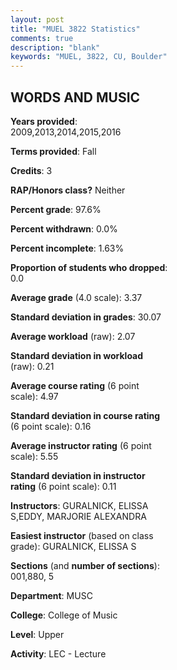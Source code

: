 ```yaml
---
layout: post
title: "MUEL 3822 Statistics"
comments: true
description: "blank"
keywords: "MUEL, 3822, CU, Boulder"
--- 
```

<head>
<script src="https://ajax.googleapis.com/ajax/libs/jquery/2.1.3/jquery.min.js"></script>
<script src="https://dl.dropboxusercontent.com/s/pc42nxpaw1ea4o9/highcharts.js?dl=0"></script>
<!-- <script src="../assets/js/highcharts.js"></script> -->
<style type="text/css">@font-face {
	font-family: "Bebas Neue";
	src: url(https://www.filehosting.org/file/details/544349/BebasNeue%20Regular.otf) format("opentype");
	}
	h1.Bebas { 
		font-family: "Bebas Neue", Verdana, Tahoma;
	}
</style>
</head>
<body>
	<div id="container" style="float: right; width: 45%; height: 88%; margin-left: 2.5%; margin-right: 2.5%;"></div>
	<script language="JavaScript">
		$(document).ready(function() {
		var chart = {type: 'column'};
		var title = {text: 'Grade Distribution'};
		var xAxis = {categories: ['A','B','C','D','F'],crosshair: true};
		var yAxis = {min: 0,title: {text: 'Percentage'}};
		var tooltip = {headerFormat: '<center><b><span style="font-size:20px">{point.key}</span></b></center>',
		               pointFormat: '<td style="padding:0"><b>{point.y:.1f}%</b></td>',
		               footerFormat: '</table>',shared: true,useHTML: true};
		var plotOptions = {column: {pointPadding: 0.0,borderWidth: 0}};  
		var credits = {enabled: false};var series= [{name: 'Percent',data: [53.15,35.14,10.81,0.0,0.9,]}];
		var json = {};
		json.chart = chart;
		json.title = title;
		json.tooltip = tooltip;
		json.xAxis = xAxis;
		json.yAxis = yAxis;  
		json.series = series;
		json.plotOptions = plotOptions;  
		json.credits = credits;
		$('#container').highcharts(json);
	});
	</script>
</body>
			   
## WORDS AND MUSIC

**Years provided**: 2009,2013,2014,2015,2016

**Terms provided**: Fall

**Credits**: 3

**RAP/Honors class?** Neither

**Percent grade**: 97.6%

**Percent withdrawn**: 0.0%

**Percent incomplete**: 1.63%

**Proportion of students who dropped**: 0.0

**Average grade** (4.0 scale): 3.37

**Standard deviation in grades**: 30.07

**Average workload** (raw): 2.07

**Standard deviation in workload** (raw): 0.21

**Average course rating** (6 point scale): 4.97

**Standard deviation in course rating** (6 point scale): 0.16

**Average instructor rating** (6 point scale): 5.55

**Standard deviation in instructor rating** (6 point scale): 0.11

**Instructors**: GURALNICK, ELISSA S,EDDY, MARJORIE ALEXANDRA

**Easiest instructor** (based on class grade): GURALNICK, ELISSA S

**Sections** (and **number of sections**): 001,880, 5

**Department**: MUSC

**College**: College of Music

**Level**: Upper

**Activity**: LEC - Lecture